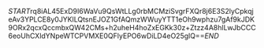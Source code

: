 $START$rq8iAL45ExD9I6WaVu9QsWtLLg0rbMCMziSvgrFXQr8j6E3S2lyCpkqjeAv3YPLCE8y0JYKlLQtsnEJOZ1GfAQmzWWuyYTT1eOh9wphzu7gAf9kJDK9ORx2qcxQccmbxQW42CMs+h2uheH4hoZxEGKk30z+Ztzz4A8hlLwJbCCC6eoUhCXldYNpeWTCPVMXE0QFlyEPO6wDiLD4eO25glQ==$END$